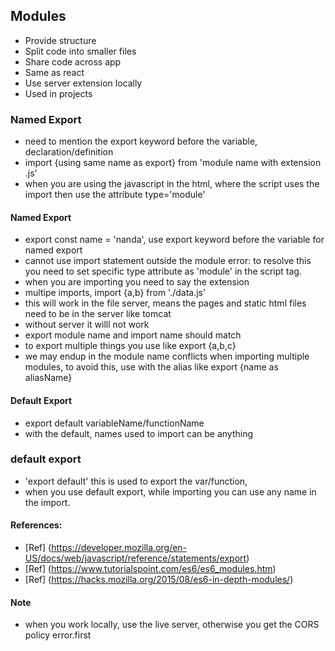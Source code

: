 ## Modules

- Provide structure
- Split code into smaller files
- Share code across app
- Same as react
- Use server extension locally
- Used in projects

### Named Export

- need to mention the export keyword before the variable, declaration/definition
- import {using same name as export} from 'module name with extension .js'
- when you are using the javascript in the html, where the script uses the import then use the attribute type='module'

#### Named Export

- export const name = 'nanda', use export keyword before the variable for named export
- cannot use import statement outside the module error: to resolve this you need to set specific type attribute as 'module' in the script tag.
- when you are importing you need to say the extension
- multipe imports, import {a,b} from './data.js'
- this will work in the file server, means the pages and static html files need to be in the server like tomcat
- without server it willl not work
- export module name and import name should match
- to export multiple things you use like export {a,b,c}
- we may endup in the module name conflicts when importing multiple modules, to avoid this, use with the alias like export {name as aliasName}

#### Default Export

- export default variableName/functionName
- with the default, names used to import can be anything

### default export
- 'export default' this is used to export the var/function,
- when you use default export, while importing you can use any name in the import.

#### References:

- [Ref] (https://developer.mozilla.org/en-US/docs/web/javascript/reference/statements/export)
- [Ref] (https://www.tutorialspoint.com/es6/es6_modules.htm)
- [Ref] (https://hacks.mozilla.org/2015/08/es6-in-depth-modules/)




#### Note
- when you work locally, use the live server, otherwise you get the CORS policy error.first